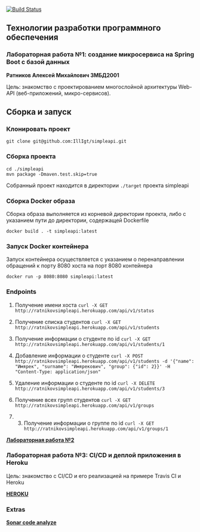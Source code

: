 [![Build Status](https://travis-ci.com/IllIgt/simpleapi.svg?branch=master)](https://travis-ci.com/IllIgt/simpleapi)

## Технологии разработки программного обеспечения

### Лабораторная работа №1: создание микросервиса на Spring Boot с базой данных

**Ратников Алексей Михайлович 3МБД2001**

Цель: знакомство с проектированием многослойной архитектуры Web-API (веб-приложений, микро-сервисов).

## Сборка и запуск

### Клонировать проект

`git clone git@github.com:IllIgt/simpleapi.git`

### Сборка проекта

```
cd ./simpleapi
mvn package -Dmaven.test.skip=true
```
Собранный проект находится в директории `./target` проекта simpleapi

### Сборка Docker образа
Сборка образа выполняется из корневой директории проекта, 
либо с указанием пути до директории,
содержащей Dockerfile

`docker build . -t simpleapi:latest`

### Запуск Docker контейнера
Запуск контейнера осуществляется с указанием 
о перенаправлении обращений к порту 8080 хоста 
на порт 8080 контейнера

`docker run -p 8080:8080 simpleapi:latest`

### Endpoints

1. Получение имени хоста `curl -X GET http://ratnikovsimpleapi.herokuapp.com/api/v1/status`

2. Получение списка студентов
`curl -X GET http://ratnikovsimpleapi.herokuapp.com/api/v1/students`

3. Получение информации о студенте по id
`curl -X GET http://ratnikovsimpleapi.herokuapp.com/api/v1/students/1`

4. Добавление информации о студенте
`curl -X POST http://ratnikovsimpleapi.herokuapp.com/api/v1/students -d '{"name": "Имярек", "surname": "Имярекович", "group": {"id": 2}}' -H "Content-Type: application/json"
`
5. Удаление информации о студенте по id
`curl -X DELETE http://ratnikovsimpleapi.herokuapp.com/api/v1/students/3`

6. Получение всех групп студентов
`curl -X GET http://ratnikovsimpleapi.herokuapp.com/api/v1/groups`

7. 3. Получение информации о группе по id
`curl -X GET http://ratnikovsimpleapi.herokuapp.com/api/v1/groups/1`

[**Лабораторная работа №2**](https://github.com/IllIgt/simpleapi/blob/master/Kubernetes.md)



### Лабораторная работа №3: CI/CD и деплой приложения в Heroku

Цель: знакомство с CI/CD и его реализацией на примере Travis CI и Heroku

[**HEROKU**](https://ratnikovsimpleapi.herokuapp.com)

### Extras

[**Sonar code analyze**](https://sonarcloud.io/dashboard?id=IllIgt_simpleapi)